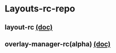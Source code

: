 # Layouts-rc-repo

## layout-rc [(doc)](packages/layouts/README.md)

## overlay-manager-rc(alpha) [(doc)](packages/overlay/README.md)
